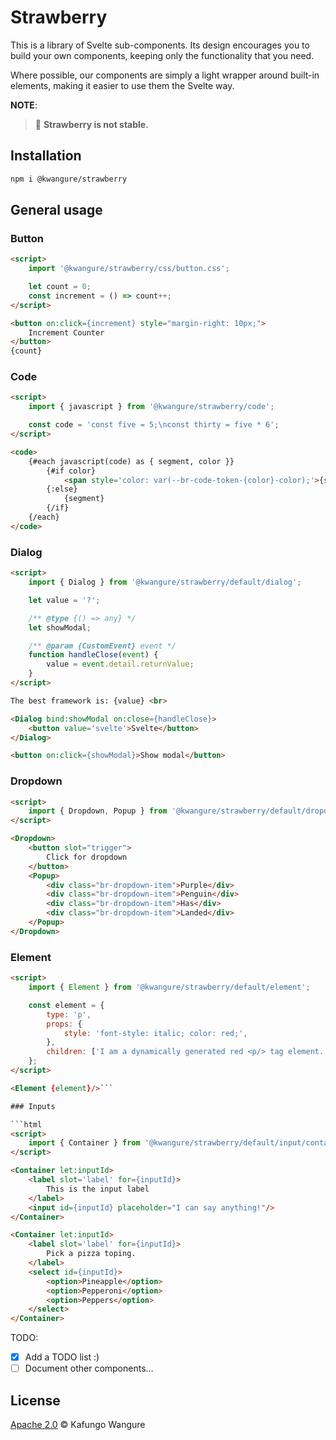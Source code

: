 
<!--
	This document is generated from 'docs/README_TEMPLATE.md'. Do not edit it directly.
-->
# Strawberry

This is a library of Svelte sub-components. Its design encourages you to build
your own components, keeping only the functionality that you need.

Where possible, our components are simply a light wrapper around built-in
elements, making it easier to use them the Svelte way.

**NOTE**:

> 🍓 **Strawberry is not stable.**

## Installation

```bash
npm i @kwangure/strawberry
```

## General usage

### Button

```html
<script>
	import '@kwangure/strawberry/css/button.css';

	let count = 0;
	const increment = () => count++;
</script>

<button on:click={increment} style="margin-right: 10px;">
	Increment Counter
</button>
{count}
```

### Code

```html
<script>
	import { javascript } from '@kwangure/strawberry/code';

	const code = 'const five = 5;\nconst thirty = five * 6';
</script>

<code>
	{#each javascript(code) as { segment, color }}
		{#if color}
			<span style='color: var(--br-code-token-{color}-color);'>{segment}</span>
		{:else}
			{segment}
		{/if}
	{/each}
</code>
```

### Dialog

```html
<script>
	import { Dialog } from '@kwangure/strawberry/default/dialog';

	let value = '?';

	/** @type {() => any} */
	let showModal;

	/** @param {CustomEvent} event */
	function handleClose(event) {
		value = event.detail.returnValue;
	}
</script>

The best framework is: {value} <br>

<Dialog bind:showModal on:close={handleClose}>
	<button value='svelte'>Svelte</button>
</Dialog>

<button on:click={showModal}>Show modal</button>
```

### Dropdown

```html
<script>
    import { Dropdown, Popup } from '@kwangure/strawberry/default/dropdown';
</script>

<Dropdown>
	<button slot="trigger">
		Click for dropdown
	</button>
	<Popup>
		<div class="br-dropdown-item">Purple</div>
		<div class="br-dropdown-item">Penguin</div>
		<div class="br-dropdown-item">Has</div>
		<div class="br-dropdown-item">Landed</div>
	</Popup>
</Dropdown>
```

### Element

```html
<script>
    import { Element } from '@kwangure/strawberry/default/element';

    const element = {
    	type: 'p',
    	props: {
    		style: 'font-style: italic; color: red;',
    	},
    	children: ['I am a dynamically generated red <p/> tag element.'],
    };
</script>

<Element {element}/>```

### Inputs

```html
<script>
	import { Container } from '@kwangure/strawberry/default/input/container';
</script>

<Container let:inputId>
	<label slot='label' for={inputId}>
		This is the input label
	</label>
	<input id={inputId} placeholder="I can say anything!"/>
</Container>

<Container let:inputId>
	<label slot='label' for={inputId}>
		Pick a pizza toping.
	</label>
	<select id={inputId}>
		<option>Pineapple</option>
		<option>Pepperoni</option>
		<option>Peppers</option>
	</select>
</Container>
```

TODO:

- [x] Add a TODO list :)
- [ ] Document other components...

## License

[Apache 2.0](./LICENSE) © Kafungo Wangure


